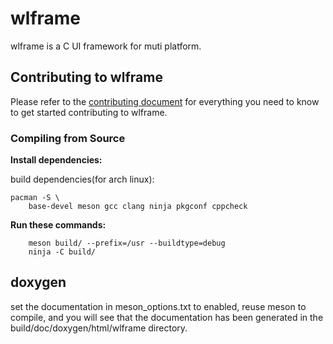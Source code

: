 # wlframe
wlframe is a C UI framework for muti platform.

## Contributing to wlframe

Please refer to the [contributing document](CONTRIBUTING.md) for everything you need to know to get started contributing to wlframe.

### Compiling from Source
**Install dependencies:**

build dependencies(for arch linux):
```shell
pacman -S \
	base-devel meson gcc clang ninja pkgconf cppcheck
```

**Run these commands:**
```shell
    meson build/ --prefix=/usr --buildtype=debug
    ninja -C build/
```

## doxygen
set the documentation in meson_options.txt to enabled, reuse meson to compile, and you will see that the documentation has been generated in the build/doc/doxygen/html/wlframe directory.
